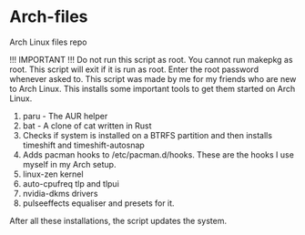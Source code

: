 # Arch-files
Arch Linux files repo

!!! IMPORTANT !!!
Do not run this script as root. You cannot run makepkg as root. This script will exit if it is run as root. 
Enter the root password whenever asked to.
This script was made by me for my friends who are new to Arch Linux. This installs some important tools to get them started on Arch Linux.
  1. paru - The AUR helper 
  2. bat - A clone of cat written in Rust
  3. Checks if system is installed on a BTRFS partition and then installs timeshift and timeshift-autosnap
  4. Adds pacman hooks to /etc/pacman.d/hooks. These are the hooks I use myself in my Arch setup.
  5. linux-zen kernel 
  6. auto-cpufreq tlp and tlpui 
  7. nvidia-dkms drivers
  8. pulseeffects equaliser and presets for it.

After all these installations, the script updates the system.
